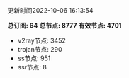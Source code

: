 更新时间2022-10-06 16:13:54

**总订阅: 64**
**总节点: 8777**
**有效节点: 4701**
- v2ray节点: 3452
- trojan节点: 290
- ss节点: 951
- ssr节点: 8
